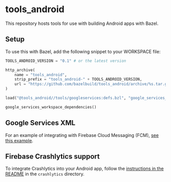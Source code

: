 # tools_android

This repository hosts tools for use with building Android apps with Bazel.

## Setup

To use this with Bazel, add the following snippet to your WORKSPACE file:

```python
TOOLS_ANDROID_VERSION = "0.1" # or the latest version

http_archive(
    name = "tools_android",
    strip_prefix = "tools_android-" + TOOLS_ANDROID_VERSION,
    url = "https://github.com/bazelbuild/tools_android/archive/%s.tar.gz" % TOOLS_ANDROID_VERSION,
)

load("@tools_android//tools/googleservices:defs.bzl", "google_services_workspace_dependencies")

google_services_workspace_dependencies()
```

## Google Services XML

For an example of integrating with Firebase Cloud Messaging (FCM), [see this
example](https://github.com/bazelbuild/examples/tree/master/android/firebase-cloud-messaging).

## Firebase Crashlytics support

To integrate Crashlytics into your Android app, follow the [instructions in the
README](tools/crashlytics/README.md) in the `crashlytics` directory.
